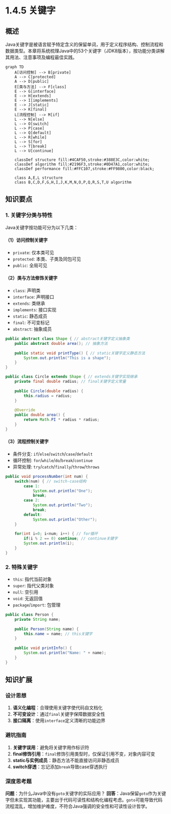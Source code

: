 # 1.4.5 关键字



## 概述
Java关键字是被语言赋予特定含义的保留单词，用于定义程序结构、控制流程和数据类型。本章将系统梳理Java中的53个关键字（JDK8版本），按功能分类讲解其用法、注意事项及编程最佳实践。

```mermaid
graph TD
    A[访问控制] --> B[private]
    A --> C[protected]
    A --> D[public]
    E[类与方法] --> F[class]
    E --> G[interface]
    E --> H[extends]
    E --> I[implements]
    E --> J[static]
    E --> K[final]
    L[流程控制] --> M[if]
    L --> N[else]
    L --> O[switch]
    L --> P[case]
    L --> Q[default]
    L --> R[while]
    L --> S[for]
    L --> T[break]
    L --> U[continue]
    
    classDef structure fill:#4CAF50,stroke:#388E3C,color:white;
    classDef algorithm fill:#2196F3,stroke:#0D47A1,color:white;
    classDef performance fill:#FFC107,stroke:#FF9800,color:black;
    
    class A,E,L structure
    class B,C,D,F,G,H,I,J,K,M,N,O,P,Q,R,S,T,U algorithm
```

## 知识要点

### 1. 关键字分类与特性
Java关键字按功能可分为以下几类：

#### （1）访问控制关键字
- `private`: 仅本类可见
- `protected`: 本类、子类及同包可见
- `public`: 全局可见

#### （2）类与方法修饰关键字
- `class`: 声明类
- `interface`: 声明接口
- `extends`: 类继承
- `implements`: 接口实现
- `static`: 静态成员
- `final`: 不可变标记
- `abstract`: 抽象成员

```java
public abstract class Shape { // abstract关键字定义抽象类
    public abstract double area(); // 抽象方法
    
    public static void printType() { // static关键字定义静态方法
        System.out.println("This is a shape");
    }
}

public class Circle extends Shape { // extends关键字实现继承
    private final double radius; // final关键字定义常量
    
    public Circle(double radius) {
        this.radius = radius;
    }
    
    @Override
    public double area() {
        return Math.PI * radius * radius;
    }
}
```

#### （3）流程控制关键字
- 条件分支: `if`/`else`/`switch`/`case`/`default`
- 循环控制: `for`/`while`/`do`/`break`/`continue`
- 异常处理: `try`/`catch`/`finally`/`throw`/`throws`

```java
public void processNumber(int num) {
    switch(num) { // switch-case结构
        case 1:
            System.out.println("One");
            break;
        case 2:
            System.out.println("Two");
            break;
        default:
            System.out.println("Other");
    }
    
    for(int i=0; i<num; i++) { // for循环
        if(i % 2 == 0) continue; // continue关键字
        System.out.println(i);
    }
}
```

### 2. 特殊关键字
- `this`: 指代当前对象
- `super`: 指代父类对象
- `null`: 空引用
- `void`: 无返回值
- `package`/`import`: 包管理

```java
public class Person {
    private String name;
    
    public Person(String name) {
        this.name = name; // this关键字
    }
    
    public void printInfo() {
        System.out.println("Name: " + name);
    }
}
```

## 知识扩展

### 设计思想
1. **语义化编程**：合理使用关键字使代码自文档化
2. **不可变设计**：通过`final`关键字保障数据安全性
3. **接口隔离**：使用`interface`定义清晰的功能边界

### 避坑指南
1. **关键字误用**：避免将关键字用作标识符
2. **final修饰引用**：`final`修饰引用类型时，仅保证引用不变，对象内容可变
3. **static与实例成员**：静态方法不能直接访问非静态成员
4. **switch穿透**：忘记添加`break`导致case穿透执行

### 深度思考题
**问题**：为什么Java中没有`goto`关键字的实际应用？
**回答**：Java保留`goto`作为关键字但未实现其功能，主要出于代码可读性和结构化编程考虑。`goto`可能导致代码流程混乱，增加维护难度，不符合Java强调的安全性和可读性设计哲学。
